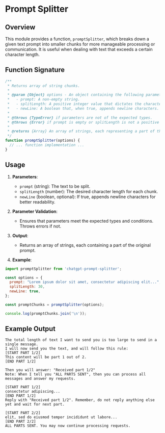 # Prompt Splitter

## Overview

This module provides a function, `promptSplitter`, which breaks down a given text prompt into smaller chunks for more manageable processing or communication. It is useful when dealing with text that exceeds a certain character length.

## Function Signature

```javascript
/**
 * Returns array of string chunks.
 * 
 * @param {Object} options - An object containing the following parameters:
 *   - prompt: A non-empty string.
 *   - splitLength: A positive integer value that dictates the character length of each string chunk.
 *   - newLine: A boolean that, when true, appends newline characters. Helpful when printing prompt chunks.
 * 
 * @throws {TypeError} if parameters are not of the expected types.
 * @throws {Error} if prompt is empty or splitLength is not a positive integer.
 * 
 * @returns {Array} An array of strings, each representing a part of the original prompt.
 */
function promptSplitter(options) {
  // ... function implementation ...
}
```

## Usage

1. **Parameters**:
   - `prompt` (string): The text to be split.
   - `splitLength` (number): The desired character length for each chunk.
   - `newLine` (boolean, optional): If true, appends newline characters for better readability.

2. **Parameter Validation**:
   - Ensures that parameters meet the expected types and conditions. Throws errors if not.

3. **Output**:
   - Returns an array of strings, each containing a part of the original prompt.

4. **Example**:

```javascript
import promptSplitter from 'chatgpt-prompt-splitter';

const options = {
  prompt: "Lorem ipsum dolor sit amet, consectetur adipiscing elit...",
  splitLength: 30,
  newLine: true,
};

const promptChunks = promptSplitter(options);

console.log(promptChunks.join('\n'));
```

## Example Output

```plaintext
The total length of text I want to send you is too large to send in a single message.
I will now send you the text, and will follow this rule:
[START PART 1/2]
This content will be part 1 out of 2.
[END PART 1/2]

Then you will answer: "Received part 1/2"
Note: When I tell you "ALL PARTS SENT", then you can process all messages and answer my requests.

[START PART 1/2]
consectetur adipiscing...
[END PART 1/2]
Reply with "Received part 1/2". Remember, do not reply anything else yet and wait for next part.

[START PART 2/2]
elit, sed do eiusmod tempor incididunt ut labore...
[END PART 2/2]
ALL PARTS SENT. You may now continue processing requests.
```
